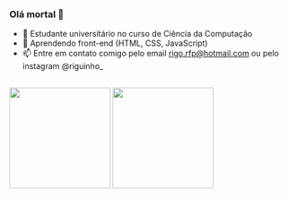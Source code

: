 ### Olá mortal 👋

- 🔭 Estudante universitário no curso de Ciência da Computação
- 🌱 Aprendendo front-end (HTML, CSS, JavaScript)
- 📫 Entre em contato comigo pelo email rigo.rfp@hotmail.com ou pelo instagram @riguinho_
##

<div>
  <img height="180em" src="https://github-readme-stats.vercel.app/api?username=Rigobertto&show_icons=true&theme=tokyonight" />
   <img height="180em" src="https://github-readme-stats.vercel.app/api/top-langs/?username=anuraghazra&layout=compact&theme=tokyonight" />
</div>
